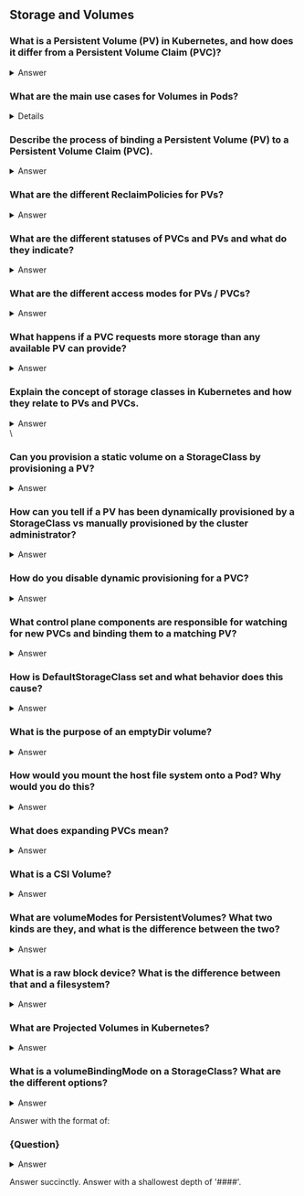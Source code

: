 ## Storage and Volumes


### What is a Persistent Volume (PV) in Kubernetes, and how does it differ from a Persistent Volume Claim (PVC)?
<details><summary>Answer</Summary>

#### Answer:

A Persistent Volume (PV) in Kubernetes is a piece of storage in the cluster that has been provisioned by an administrator or dynamically provisioned using storage classes. It is a resource in the cluster, just like a node is a cluster resource. PVs are independent of the Pod lifecycle and can be used to retain data beyond the life of a Pod.

A Persistent Volume Claim (PVC) is a request for storage by a user. It is a resource that users can create to request storage of a specific size and with certain access modes. PVCs abstract the details of how storage is provided, making it easy for users to request storage without needing to know the details of the underlying storage infrastructure.

**Differences:**
1. **Role:**
   - PV: A storage resource provided by the cluster.
   - PVC: A request for storage by a user.

2. **Lifecycle:**
   - PV: Exists independently of any particular Pod.
   - PVC: Tied to the user's request and binds to a PV.

3. **Provisioning:**
   - PV: Can be manually provisioned by an admin or dynamically provisioned.
   - PVC: Does not provision storage directly but triggers the binding to an appropriate PV.

4. **Binding:**
   - PV: Available for use until bound to a PVC.
   - PVC: Claims and binds to a PV that meets its requirements.

Together, PVs and PVCs provide a powerful mechanism for managing persistent storage in Kubernetes, allowing for flexibility and scalability in how storage is allocated and used.
</details>

### What are the main use cases for Volumes in Pods?
<details>

- Communication / synchronization
- Cache
- Persistent Data
- Mounting host file system.
</details>


### Describe the process of binding a Persistent Volume (PV) to a Persistent Volume Claim (PVC).
<details><summary>Answer</Summary>

#### Answer:

The process of binding a Persistent Volume (PV) to a Persistent Volume Claim (PVC) in Kubernetes involves the following steps:

1. **Create PV and PVC:**
   - An administrator or a user creates a PV resource, specifying its capacity, access modes, and other properties.
   - A user creates a PVC resource, specifying the desired storage capacity and access modes.

2. **Matching:**
   - The Kubernetes control plane watches for new PVCs and attempts to find a matching PV.
   - A PV is considered a match if it meets or exceeds the requested storage capacity and supports the requested access modes of the PVC.

3. **Binding:**
   - If a suitable PV is found, Kubernetes binds the PVC to the PV.
   - The PV's status is updated to indicate that it is now "Bound" to the PVC.
   - The PVC's status is updated to reflect that it is now "Bound" to the PV.

4. **Using the PV:**
   - Once bound, the PVC can be used by Pods to request persistent storage.
   - Pods reference the PVC in their `volumeMounts` section to access the storage.

5. **Lifecycle:**
   - The PV remains bound to the PVC until the PVC is deleted.
   - When the PVC is deleted, the PV can be reclaimed based on its `reclaimPolicy` (Retain, Recycle, or Delete).

Here is a simplified example of a PV and PVC definition:

**Persistent Volume (PV):**
```yaml
apiVersion: v1
kind: PersistentVolume
metadata:
  name: example-pv
spec:
  capacity:
    storage: 5Gi
  accessModes:
    - ReadWriteOnce
  persistentVolumeReclaimPolicy: Retain
  hostPath:
    path: /mnt/data
```

**Persistent Volume Claim (PVC):**
```yaml
apiVersion: v1
kind: PersistentVolumeClaim
metadata:
  name: example-pvc
spec:
  accessModes:
    - ReadWriteOnce
  resources:
    requests:
      storage: 5Gi
```

By following this process, Kubernetes ensures that storage resources are dynamically allocated and efficiently managed, providing persistent storage to applications running in the cluster.
</details>

### What are the different ReclaimPolicies for PVs?
<details><summary>Answer</Summary>

#### Answer:

The different `reclaimPolicy` options for Persistent Volumes (PVs) in Kubernetes are:

1. **Retain:**
   - **Behavior:** When a PVC is deleted, the PV remains in the "Released" state. The data on the PV is retained, and it must be manually managed by an administrator. This is useful when the data needs to be preserved or manually backed up before the PV can be reused.
   - **Use Case:** For scenarios where data retention is critical, and manual intervention is required to ensure data safety before reclaiming the volume.

2. **Recycle:**
   - **Behavior:** When a PVC is deleted, the PV's data is scrubbed (deleted), and the volume is made available for a new claim. The scrubbing process typically involves removing all files in the volume.
   - **Use Case:** Suitable for development environments where data is not critical and can be easily recreated, thus enabling quick reuse of the volume.

3. **Delete:**
   - **Behavior:** When a PVC is deleted, the PV and its associated storage are also deleted from the underlying infrastructure. This is useful when the storage is managed dynamically and can be safely discarded when no longer needed.
   - **Use Case:** Ideal for cloud environments where storage resources are dynamically provisioned and deprovisioned, ensuring efficient resource management without manual intervention.

Example of a PV with different reclaim policies:

```yaml
apiVersion: v1
kind: PersistentVolume
metadata:
  name: example-pv
spec:
  capacity:
    storage: 5Gi
  accessModes:
    - ReadWriteOnce
  persistentVolumeReclaimPolicy: Retain  # Change to Recycle or Delete as needed
  hostPath:
    path: /mnt/data
```

Choosing the appropriate `reclaimPolicy` depends on the specific needs of your application and data management requirements.
</details>

### What are the different statuses of PVCs and PVs and what do they indicate?
<details><summary>Answer</Summary>

#### Answer:

**Persistent Volume Claim (PVC) Statuses:**

1. **Pending:**
   - **Indication:** The PVC has been created, but it has not yet been bound to a Persistent Volume (PV). This can occur if no matching PV is available or if the cluster is in the process of provisioning a new PV to satisfy the claim.

2. **Bound:**
   - **Indication:** The PVC has been successfully bound to a PV. The storage requested by the PVC is now available for use by the Pods that reference this claim.

3. **Lost:**
   - **Indication:** The PVC was previously bound to a PV, but the PV has become unavailable. This status typically indicates an issue with the underlying storage infrastructure or configuration that needs to be addressed.

**Persistent Volume (PV) Statuses:**

1. **Available:**
   - **Indication:** The PV is available for binding to a PVC. It is not currently bound to any claim and can be matched with a suitable PVC request.

2. **Bound:**
   - **Indication:** The PV has been bound to a PVC. It is no longer available for other claims and is dedicated to the PVC it is bound to.

3. **Released:**
   - **Indication:** The PVC that was bound to this PV has been deleted. The PV is not yet available for another claim because the data on the PV needs to be managed according to its reclaim policy (Retain, Recycle, Delete).

4. **Failed:**
   - **Indication:** The PV has failed and is no longer usable. This status indicates an error or issue with the PV that needs to be resolved.

5. **Pending**:
    - **Indication**: The PV has been created but is not yet available for use. This status usually occurs during the initial provisioning phase, especially in dynamic provisioning scenarios where the underlying storage is still being set up.

These statuses help manage and monitor the lifecycle and availability of storage resources within a Kubernetes cluster, ensuring that storage is allocated, used, and managed appropriately.
</details>

### What are the different access modes for PVs / PVCs?
<details><summary>Answer</Summary>

#### Answer:

The different access modes for Persistent Volumes (PVs) and Persistent Volume Claims (PVCs) in Kubernetes are:

1. **ReadWriteOnce (RWO):**
   - **Indication:** The volume can be mounted as read-write by a single node. This mode is suitable for scenarios where the volume is used by a single Pod on a single node.

2. **ReadOnlyMany (ROX):**
   - **Indication:** The volume can be mounted as read-only by multiple nodes. This mode is useful for scenarios where the data needs to be shared across multiple Pods but does not need to be modified.

3. **ReadWriteMany (RWX):**
   - **Indication:** The volume can be mounted as read-write by multiple nodes. This mode is suitable for scenarios where multiple Pods across different nodes need read-write access to the same volume.

4. **ReadWriteOncePod (RWOP):**
   - **Indication:** The volume can be mounted as read-write by a single Pod. This mode ensures that only one Pod can access the volume in read-write mode at a time, even if the Pod is moved to another node.

These access modes help define the level of access and sharing capabilities for storage resources within a Kubernetes cluster, ensuring that the appropriate mode is used based on the specific requirements of the application.
</details>

### What happens if a PVC requests more storage than any available PV can provide?
<details><summary>Answer</Summary>

#### Answer:

If a Persistent Volume Claim (PVC) requests more storage than any available Persistent Volume (PV) can provide, the PVC remains in the `Pending` state. This occurs because Kubernetes cannot find a suitable PV that meets the storage capacity and other specified requirements of the PVC. The PVC will stay in this state until a PV that meets its requirements becomes available.

**Possible actions to resolve this issue:**
1. **Provision a Larger PV:**
   - Manually create a PV with sufficient storage capacity that matches the PVC's request.
   
2. **Adjust PVC Request:**
   - Modify the PVC to request less storage, if appropriate for the application's needs.
   
3. **Enable Dynamic Provisioning:**
   - Use a StorageClass that supports dynamic provisioning, allowing Kubernetes to automatically provision a suitable PV that meets the PVC's requirements.

4. **Monitor and Manage PVs:**
   - Continuously monitor available PVs and their capacities to ensure that they can satisfy potential PVC requests.

By ensuring that the requested storage in PVCs matches the available or dynamically provisionable PVs, the storage needs of applications can be met efficiently within the Kubernetes cluster.
</details>

### Explain the concept of storage classes in Kubernetes and how they relate to PVs and PVCs.
<details><summary>Answer</Summary>

#### Answer:

**Storage Classes:**
Storage classes in Kubernetes provide a way to describe the "classes" of storage that an administrator can offer. They allow for dynamic provisioning of Persistent Volumes (PVs) by defining a set of parameters that determine how the storage is provisioned. Each StorageClass can have different characteristics, such as performance, replication, or availability.

**Relation to PVs and PVCs:**

1. **Dynamic Provisioning:**
   - Storage classes enable dynamic provisioning of PVs. When a Persistent Volume Claim (PVC) is created, it can specify a StorageClass. If a suitable PV does not exist, Kubernetes uses the StorageClass to dynamically provision a new PV that meets the requirements of the PVC.

2. **Parameters:**
   - Storage classes contain parameters that define how the storage should be provisioned. These parameters vary depending on the underlying storage provider (e.g., AWS EBS, GCE PD, NFS). Examples include the type of storage (SSD vs. HDD), replication settings, and IOPS performance.

3. **Provisioner:**
   - Each StorageClass specifies a provisioner, which is a plugin that knows how to create volumes of that class. Examples include `kubernetes.io/aws-ebs`, `kubernetes.io/gce-pd`, and `kubernetes.io/nfs`.

4. **ReclaimPolicy:**
   - Storage classes can define a default reclaim policy (Retain, Recycle, Delete) for the PVs they provision. This determines what happens to the PV when the PVC is deleted.

5. **Binding and Annotations:**
   - When a PVC specifies a StorageClass, the storage class is used to dynamically provision a PV if a matching PV does not already exist. The PV created will have an annotation indicating it was dynamically provisioned by a specific StorageClass.

**Example Usage:**

**StorageClass Definition:**
```yaml
apiVersion: storage.k8s.io/v1
kind: StorageClass
metadata:
  name: fast-storage
provisioner: kubernetes.io/aws-ebs
parameters:
  type: gp2
  fsType: ext4
reclaimPolicy: Delete
```

**Persistent Volume Claim (PVC) using StorageClass:**
```yaml
apiVersion: v1
kind: PersistentVolumeClaim
metadata:
  name: my-fast-claim
spec:
  accessModes:
    - ReadWriteOnce
  resources:
    requests:
      storage: 10Gi
  storageClassName: fast-storage
```

In this example, the PVC `my-fast-claim` requests 10Gi of storage with the `fast-storage` StorageClass. If a matching PV does not exist, Kubernetes will dynamically provision an AWS EBS volume of type `gp2` with `ext4` file system based on the parameters defined in the `fast-storage` StorageClass.

By using storage classes, administrators can offer different types of storage with varying characteristics and automatically provision storage resources that meet the specific needs of applications.
</details>
\

### Can you provision a static volume on a StorageClass by provisioning a PV?
<details><summary>Answer</Summary>

#### Answer:

No, you cannot provision a static volume on a StorageClass by provisioning a PV. StorageClasses are used for dynamic provisioning of volumes. Static PVs are pre-provisioned by an administrator without using a StorageClass and are manually matched to PVCs based on their attributes like capacity and access modes.
</details>


### How can you tell if a PV has been dynamically provisioned by a StorageClass vs manually provisioned by the cluster administrator?
<details><summary>Answer</Summary>

#### Answer:

You can determine if a Persistent Volume (PV) has been dynamically provisioned by a StorageClass or manually provisioned by a cluster administrator by looking at the annotations and metadata of the PV.

1. **Annotations:**
   - Dynamically provisioned PVs typically have an annotation that indicates the provisioner used by the StorageClass. The annotation usually looks like `pv.kubernetes.io/provisioned-by: <provisioner-name>`.

   Example of a dynamically provisioned PV annotation:
   ```yaml
   metadata:
     annotations:
       pv.kubernetes.io/provisioned-by: kubernetes.io/aws-ebs
   ```

2. **StorageClass Name:**
   - Dynamically provisioned PVs have a `storageClassName` field that matches the `storageClassName` specified in the PVC that triggered the provisioning.

   Example:
   ```yaml
   spec:
     storageClassName: standard
   ```

3. **Absence of Annotations:**
   - Manually provisioned PVs typically do not have the `pv.kubernetes.io/provisioned-by` annotation. Instead, they are created by the administrator with the necessary fields filled out.

By inspecting these details, you can easily identify whether a PV was dynamically provisioned by a StorageClass or manually provisioned by the administrator.
</details>

### How do you disable dynamic provisioning for a PVC?
<details><summary>Answer</Summary>

#### Answer:

To disable dynamic provisioning for a PVC, set the `storageClassName` field to an empty string (`""`). This ensures that the PVC will not use any StorageClass for dynamic provisioning and will only bind to manually provisioned PVs.

Example:
```yaml
apiVersion: v1
kind: PersistentVolumeClaim
metadata:
  name: my-pvc
spec:
  accessModes:
    - ReadWriteOnce
  resources:
    requests:
      storage: 10Gi
  storageClassName: ""  # Disable dynamic provisioning
```
</details>

### What control plane components are responsible for watching for new PVCs and binding them to a matching PV?
<details><summary>Answer</Summary>

#### Answer:

The Kubernetes control plane components responsible for watching for new Persistent Volume Claims (PVCs) and binding them to matching Persistent Volumes (PVs) are:

1. **Kube-controller-manager:**
   - The `kube-controller-manager` contains several controllers, including the Persistent Volume Controller.
   - The Persistent Volume Controller is responsible for monitoring PVCs and PVs, and it handles the binding process. It watches for new PVCs and matches them with available PVs based on the requested storage capacity, access modes, and other criteria.

By continuously monitoring PVC and PV resources, the `kube-controller-manager` ensures that PVCs are appropriately bound to suitable PVs, facilitating the dynamic provisioning and management of storage resources in the Kubernetes cluster.

</details>

### How is DefaultStorageClass set and what behavior does this cause?
<details><summary>Answer</Summary>

#### Answer:

**Setting DefaultStorageClass:**
- The DefaultStorageClass admission controller is enabled on the API server by including `DefaultStorageClass` in the `--enable-admission-plugins` flag.
- The cluster administrator can mark a StorageClass as the default by setting the annotation `storageclass.kubernetes.io/is-default-class` to `true` on the StorageClass object.

**Behavior:**
- When enabled, the DefaultStorageClass admission controller automatically assigns the default StorageClass to any PersistentVolumeClaim (PVC) that does not specify a StorageClass.
- This simplifies the user experience by ensuring that PVCs without a specified StorageClass are provisioned with the default StorageClass.
- If no default StorageClass is configured, the admission controller does nothing.
- If more than one StorageClass is marked as default, the admission controller rejects the creation of PVCs with an error, requiring the administrator to ensure only one StorageClass is marked as default.

</details>

### What is the purpose of an emptyDir volume?
<details><summary>Answer</Summary>

#### Answer:

An `emptyDir` volume in Kubernetes is used to provide a temporary storage directory that is initially empty. The directory's contents exist only for the lifespan of the Pod and are deleted when the Pod is removed. 

**Use Cases:**
1. **Scratch Space:** For temporary data generated by applications during runtime.
2. **Inter-Container Communication:** To share files between containers running in the same Pod.
3. **Caching:** To store cache files that don't need to persist after the Pod's lifecycle.

This type of volume is ideal for transient data that doesn't need to be preserved beyond the Pod's life.
</details>

### How would you mount the host file system onto a Pod? Why would you do this?
<details><summary>Answer</Summary>

#### Answer:

To mount the host file system onto a Pod in Kubernetes, you can use the `hostPath` volume type in the Pod's specification. Here's an example of how you can define this in the Pod manifest:

```yaml
apiVersion: v1
kind: Pod
metadata:
  name: example-pod
spec:
  containers:
  - name: example-container
    image: nginx
    volumeMounts:
    - mountPath: /host-filåes
      name: host-volume
  volumes:
  - name: host-volume
    hostPath:
      path: /path/on/host
      type: Directory
```

In this example, `/path/on/host` is the directory on the host machine that will be mounted into the Pod at `/host-files`.

**Reasons for doing this:**

1. **Access to Host Resources:** You might need to access logs, configuration files, or other resources on the host machine directly.
2. **Persistent Storage:** For cases where you want data to persist beyond the lifecycle of a Pod without using external storage solutions.
3. **Inter-Pod Communication:** If you need to share files between Pods and the host system.
4. **Legacy Applications:** Running applications that require specific access to the host's file system.

However, it's important to note that using `hostPath` can introduce security risks and potential conflicts, so it should be used with caution.
</details>

### What does expanding PVCs mean?
<details><summary>Answer</Summary>

#### Answer:

Expanding PVCs refers to the ability to increase the storage capacity of an existing Persistent Volume Claim (PVC) without having to create a new PVC and migrate data. This allows for dynamically resizing the storage volume as application needs grow.

**Key Points:**

1. **Resizing Storage:**
   - Users can edit the `spec.resources.requests.storage` field of a PVC to request a larger storage size.
   - The underlying Persistent Volume (PV) will be resized to match the new requested size, provided the storage backend supports volume expansion.

2. **StorageClass Requirement:**
   - The StorageClass used by the PVC must have the `allowVolumeExpansion` field set to `true` to enable resizing.

3. **Volume Expansion Process:**
   - Once the PVC's storage request is updated, the `kube-controller-manager` handles the resizing operation.
   - The PV and the underlying storage are resized to accommodate the increased storage request.
   - Pods using the PVC may need to be restarted or remounted to recognize the expanded volume, depending on the storage provider.

Example StorageClass with Volume Expansion:
```yaml
apiVersion: storage.k8s.io/v1
kind: StorageClass
metadata:
  name: expandable-storage
provisioner: kubernetes.io/aws-ebs
allowVolumeExpansion: true
parameters:
  type: gp2
  fsType: ext4
```

By enabling PVC expansion, Kubernetes allows for more flexible and scalable storage management to meet the evolving needs of applications.
</details>

### What is a CSI Volume?
<details><summary>Answer</Summary>

#### Answer:

A CSI (Container Storage Interface) Volume is a type of volume in Kubernetes that leverages the Container Storage Interface (CSI) standard to enable storage plugins to be developed independently of the core Kubernetes codebase. CSI volumes allow Kubernetes to support a wide variety of storage solutions and offer more flexibility and extensibility for storage management.

**Key Points:**

1. **CSI Standard:**
   - CSI is a standardized API for container orchestration systems to interact with storage systems.
   - It allows storage vendors to create their own drivers that can be used by any CSI-compliant container orchestration system.

2. **Kubernetes CSI Integration:**
   - Kubernetes supports CSI to manage volumes provided by external storage systems.
   - CSI drivers are deployed as Pods and communicate with the Kubernetes API to provision, attach, mount, and manage storage volumes.

3. **Dynamic Provisioning:**
   - CSI drivers support dynamic provisioning, allowing volumes to be created on-demand when Persistent Volume Claims (PVCs) are made.

4. **Flexibility:**
   - CSI drivers enable Kubernetes to support a broad range of storage backends, from cloud providers to on-premises storage solutions.
   - Administrators can install and configure different CSI drivers based on their specific storage needs.

5. **Example Usage:**
   - A StorageClass is defined to use a CSI driver for dynamic provisioning:
   
   ```yaml
   apiVersion: storage.k8s.io/v1
   kind: StorageClass
   metadata:
     name: csi-storage
   provisioner: csi.example.com  # Example CSI driver
   ```

By using CSI volumes, Kubernetes decouples storage provisioning from its core, allowing for greater flexibility and the ability to support diverse storage solutions through CSI-compliant drivers.
</details>

### What are volumeModes for PersistentVolumes? What two kinds are they, and what is the difference between the two?
<details><summary>Answer</Summary>

#### Answer:

**VolumeModes for PersistentVolumes (PVs):**
VolumeModes define how the data in a PersistentVolume (PV) is accessed by the Pods. There are two kinds of VolumeModes:

1. **Filesystem:**
   - **Description:** The volume is formatted with a filesystem (e.g., ext4, xfs) and mounted into the Pod's filesystem. The Pod interacts with the volume using standard file operations.
   - **Use Case:** Suitable for use cases where applications need to read and write files, such as databases, file servers, and general-purpose file storage.
   - **Example:**
     ```yaml
     apiVersion: v1
     kind: PersistentVolume
     metadata:
       name: pv-filesystem
     spec:
       capacity:
         storage: 10Gi
       volumeMode: Filesystem
       accessModes:
         - ReadWriteOnce
       persistentVolumeReclaimPolicy: Retain
       hostPath:
         path: /mnt/data
     ```

2. **Block:**
   - **Description:** The volume is presented as a raw block device without any filesystem. The Pod can read and write to the block device directly, using raw block I/O operations.
   - **Use Case:** Suitable for applications that require raw block storage, such as certain databases or applications that manage their own filesystem on the block device.
   - **Example:**
     ```yaml
     apiVersion: v1
     kind: PersistentVolume
     metadata:
       name: pv-block
     spec:
       capacity:
         storage: 10Gi
       volumeMode: Block
       accessModes:
         - ReadWriteOnce
       persistentVolumeReclaimPolicy: Retain
       hostPath:
         path: /dev/sdb
     ```

**Difference Between the Two:**
- **Filesystem Mode:** The volume is formatted with a filesystem and accessed through file operations. It is suitable for most applications that work with files and directories.
- **Block Mode:** The volume is treated as a raw block device, enabling applications to perform block-level operations. It is ideal for applications requiring direct access to the storage hardware or managing their own file system.

Choosing the appropriate VolumeMode depends on the specific needs and behavior of the applications using the storage.
</details>

### What is a raw block device? What is the difference between that and a filesystem?
<details><summary>Answer</Summary>

#### Answer:

**Raw Block Device:**
A raw block device is a storage device that provides direct access to disk blocks without any filesystem abstraction. It allows applications to read from and write to the disk directly using block-level operations. The data is accessed in a raw, unformatted state, and the application can manage the data layout and organization.

**Filesystem:**
A filesystem is a storage abstraction layer that organizes data into files and directories, providing a structured way to store, retrieve, and manage data on a storage device. It handles metadata, access permissions, data integrity, and other functions to make data management more user-friendly and efficient.

**Differences:**

1. **Access Method:**
   - **Raw Block Device:** Accessed through block-level operations (read/write blocks of data directly).
   - **Filesystem:** Accessed through file-level operations (read/write files and directories).

2. **Structure:**
   - **Raw Block Device:** No inherent structure; data layout is managed by the application.
   - **Filesystem:** Organizes data into a hierarchical structure with files and directories.

3. **Management:**
   - **Raw Block Device:** Requires applications to handle data layout, metadata management, and integrity checks.
   - **Filesystem:** Provides built-in mechanisms for managing metadata, access permissions, data integrity, and organization.

4. **Use Case:**
   - **Raw Block Device:** Used by applications that require direct control over storage, such as databases managing their own storage mechanisms.
   - **Filesystem:** Suitable for general-purpose storage needs where files and directories are used, such as file servers and everyday data storage.

**Example:**

- **Raw Block Device Usage:**
  ```yaml
  apiVersion: v1
  kind: PersistentVolume
  metadata:
    name: pv-block
  spec:
    capacity:
      storage: 10Gi
    volumeMode: Block
    accessModes:
      - ReadWriteOnce
    hostPath:
      path: /dev/sdb
  ```

- **Filesystem Usage:**
  ```yaml
  apiVersion: v1
  kind: PersistentVolume
  metadata:
    name: pv-filesystem
  spec:
    capacity:
      storage: 10Gi
    volumeMode: Filesystem
    accessModes:
      - ReadWriteOnce
    hostPath:
      path: /mnt/data
  ```

By understanding the differences between raw block devices and filesystems, you can choose the appropriate storage type based on the specific requirements of your application.
</details>

### What are Projected Volumes in Kubernetes?
<details><summary>Answer</Summary>

#### Answer:

Projected Volumes in Kubernetes allow you to combine multiple volume sources into a single volume. This feature is useful for scenarios where you need to inject multiple sources of data or secrets into a single volume mount point within a Pod. Projected Volumes are particularly useful for simplifying the configuration of Pods that require access to multiple sources of data, such as ConfigMaps, Secrets, downward API, or other volumes.

**Key Points:**

1. **Volume Sources:**
   - Projected Volumes can include a variety of volume sources, such as:
     - ConfigMaps
     - Secrets
     - Downward API (e.g., Pod metadata)
     - Other volumes

2. **Example Configuration:**
   - A Pod can use a Projected Volume to include multiple sources. Here’s an example YAML snippet that defines a Projected Volume:

   ```yaml
   apiVersion: v1
   kind: Pod
   metadata:
     name: projected-volume-pod
   spec:
     volumes:
     - name: projected-volume
       projected:
         sources:
         - configMap:
             name: my-configmap
         - secret:
             name: my-secret
         - downwardAPI:
             items:
             - path: "labels"
               fieldRef:
                 fieldPath: "metadata.labels"
   ```

3. **Accessing Projected Volumes:**
   - Inside the Pod, the files from the projected sources are made available in the specified mount path. For instance, all ConfigMap data, Secret data, and downward API information will be available at the mount path specified in the volume configuration.

4. **Use Cases:**
   - Simplifies the management of configurations and secrets.
   - Facilitates the injection of multiple data sources into a single volume, reducing complexity and enhancing security and manageability.

**Benefits:**
- **Simplicity:** Consolidates multiple sources into a single volume mount.
- **Security:** Keeps sensitive data separated in Secrets.
- **Flexibility:** Supports various sources, enhancing the versatility of Pod configurations.

Projected Volumes are a powerful feature in Kubernetes that streamline the management of data and configuration in Pods, enhancing both simplicity and security.

</details>

### What is a volumeBindingMode on a StorageClass? What are the different options?
<details><summary>Answer</Summary>

#### Answer:

The `volumeBindingMode` on a StorageClass in Kubernetes determines when Persistent Volume Claims (PVCs) are bound to Persistent Volumes (PVs). This setting affects how and when the storage is allocated and bound to the PVCs.

**Options for volumeBindingMode:**

1. **Immediate:**
   - **Description:** The default mode. PVs are bound to PVCs as soon as the PVC is created, regardless of the scheduling of the Pod that will use the PVC.
   - **Use Case:** Suitable for environments where PV availability is high, and there is no concern about the specific scheduling constraints of the Pods.

2. **WaitForFirstConsumer:**
   - **Description:** The binding of PVs to PVCs is delayed until a Pod that uses the PVC is scheduled. This mode ensures that the storage is allocated based on the actual node where the Pod is scheduled.
   - **Use Case:** Useful for clusters with varying storage topology (e.g., zonal or regional clusters) and helps optimize storage allocation to match the Pod's scheduling constraints.

**Example StorageClass with volumeBindingMode:**

```yaml
apiVersion: storage.k8s.io/v1
kind: StorageClass
metadata:
  name: delayed-binding
provisioner: kubernetes.io/aws-ebs
volumeBindingMode: WaitForFirstConsumer
parameters:
  type: gp2
  fsType: ext4
```

**Benefits:**

- **Immediate:**
  - Ensures quick binding of storage to claims, reducing wait times for PVCs.
  - Suitable for straightforward storage provisioning without complex scheduling needs.

- **WaitForFirstConsumer:**
  - Optimizes storage allocation based on actual Pod scheduling.
  - Reduces the risk of over-provisioning or misallocating storage in multi-zone or multi-region clusters.
  - Ensures that storage is provisioned closest to where the Pod will run, improving performance and availability.

Choosing the appropriate `volumeBindingMode` depends on the specific requirements of your application's storage needs and the infrastructure of your Kubernetes cluster.

</details>

Answer with the format of:
### {Question}  
<details><summary>Answer</Summary>

{answer}
</details>

Answer succinctly. Answer with a shallowest depth of '####'.